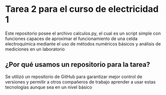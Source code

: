 # Tarea 2 para el curso de electricidad 1

Este repositorio posee el archivo calculos.py, el cual es un script simple con funciones capaces de aproximar el funcionamiento de una celda electroquímica mediante el uso de métodos numéricos básicos y análisis de mediciones en un laboratorio

## ¿Por qué usamos un repositorio para la tarea?

Se utilizó un repositorio de GitHub para garantizar mejor control de versiones y permitir a otros compañeros de trabajo aprender a usar estas tecnologías aunque sea en un nivel básico
